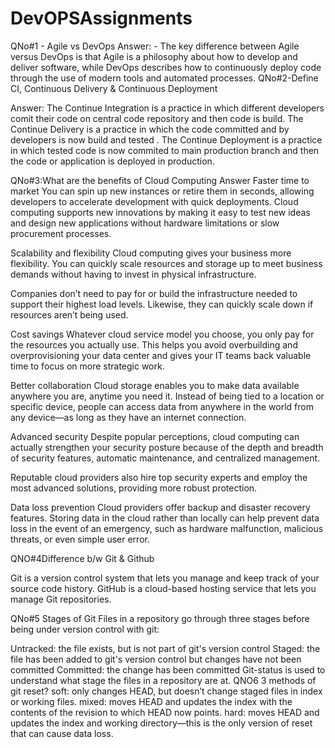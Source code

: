 # DevOPSAssignments
QNo#1 - Agile vs DevOps
Answer: - The key difference between Agile versus DevOps is that Agile is a philosophy about how to develop and deliver software, while DevOps describes how to continuously deploy code through the use of modern tools and automated processes.
QNo#2-Define CI, Continuous Delivery & Continuous Deployment

Answer: The Continue Integration is a practice in which different developers comit their code on central code repository and then code is build.
	The Continue Delivery is a practice in which the code committed and by developers is now build and tested .
	The Continue Deployment is a practice in which tested code is now commited to main production branch and then the code or application is deployed in production.

QNo#3:What are the benefits of Cloud Computing
Answer Faster time to market
You can spin up new instances or retire them in seconds, allowing developers to accelerate development with quick deployments. Cloud computing supports new innovations by making it easy to test new ideas and design new applications without hardware limitations or slow procurement processes.

Scalability and flexibility
Cloud computing gives your business more flexibility. You can quickly scale resources and storage up to meet business demands without having to invest in physical infrastructure.

Companies don’t need to pay for or build the infrastructure needed to support their highest load levels. Likewise, they can quickly scale down if resources aren’t being used.  

Cost savings
Whatever cloud service model you choose, you only pay for the resources you actually use. This helps you avoid overbuilding and overprovisioning your data center and gives your IT teams back valuable time to focus on more strategic work. 

Better collaboration
Cloud storage enables you to make data available anywhere you are, anytime you need it. Instead of being tied to a location or specific device, people can access data from anywhere in the world from any device—as long as they have an internet connection.

Advanced security
Despite popular perceptions, cloud computing can actually strengthen your security posture because of the depth and breadth of security features, automatic maintenance, and centralized management.

Reputable cloud providers also hire top security experts and employ the most advanced solutions, providing more robust protection. 

Data loss prevention
Cloud providers offer backup and disaster recovery features. Storing data in the cloud rather than locally can help prevent data loss in the event of an emergency, such as hardware malfunction, malicious threats, or even simple user error.

QNO#4Difference b/w Git & Github

Git is a version control system that lets you manage and keep track of your source code history. GitHub is a cloud-based hosting service that lets you manage Git repositories.

QNo#5 Stages of Git
Files in a repository go through three stages before being under version control with git:

Untracked: the file exists, but is not part of git's version control
Staged: the file has been added to git's version control but changes have not been committed
Committed: the change has been committed
Git-status is used to understand what stage the files in a repository are at.
QNO6 3 methods of git reset?
soft: only changes HEAD, but doesn’t change staged files in index or working files.
mixed: moves HEAD and updates the index with the contents of the revision to which HEAD now points.
hard: moves HEAD and updates the index and working directory—this is the only version of reset that can cause data loss.
